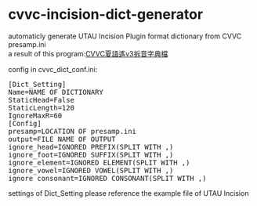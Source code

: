 # cvvc-incision-dict-generator

automaticly generate UTAU Incision Plugin format dictionary from CVVC presamp.ini  
a result of this program:[CVVC夏語遙v3拆音字典檔](https://bowlroll.net/file/245265)

config in cvvc_dict_conf.ini:  
<pre>
[Dict_Setting]
Name=NAME OF DICTIONARY
StaticHead=False
StaticLength=120
IgnoreMaxR=60
[Config]
presamp=LOCATION OF presamp.ini
output=FILE NAME OF OUTPUT
ignore_head=IGNORED PREFIX(SPLIT WITH ,)
ignore_foot=IGNORED SUFFIX(SPLIT WITH ,)
ignore_element=IGNORED ELEMENT(SPLIT WITH ,)
ignore_vowel=IGNORED VOWEL(SPLIT WITH ,)
ignore_consonant=IGNORED CONSONANT(SPLIT WITH ,)
</pre>
settings of Dict_Setting please reference the example file of UTAU Incision
